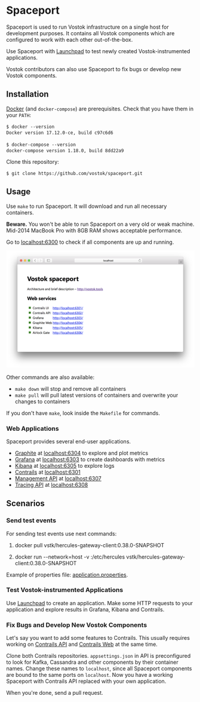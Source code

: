 # Spaceport

Spaceport is used to run Vostok infrastructure on a single host for development purposes. It contains all Vostok components which are configured to work with each other out-of-the-box.

Use Spaceport with [Launchpad](https://github.com/vostok/launchpad) to test newly created Vostok-instrumented applications.

Vostok contributors can also use Spaceport to fix bugs or develop new Vostok components.

## Installation

[Docker](https://docs.docker.com/engine/installation/) (and `docker-compose`) are prerequisites. Check that you have them in your `PATH`:

```
$ docker --version
Docker version 17.12.0-ce, build c97c6d6

$ docker-compose --version
docker-compose version 1.18.0, build 8dd22a9
```

Clone this repository:

```
$ git clone https://github.com/vostok/spaceport.git
```

## Usage

Use `make` to run Spaceport. It will download and run all necessary containers.

**Beware.** You won't be able to run Spaceport on a very old or weak machine. Mid-2014 MacBook Pro with 8GB RAM shows acceptable performance.

Go to [localhost:6300](http://localhost:6300) to check if all components are up and running.

![](health-monitor.png)

Other commands are also available:

- `make down` will stop and remove all containers
- `make pull` will pull latest versions of containers and overwrite your changes to containers

If you don't have `make`, look inside the `Makefile` for commands.

### Web Applications

Spaceport provides several end-user applications.

- [Graphite](https://graphiteapp.org) at [localhost:6304](http://localhost:6304) to explore and plot metrics
- [Grafana](https://grafana.com) at [localhost:6303](http://localhost:6303) to create dashboards with metrics
- [Kibana](https://www.elastic.co/products/kibana) at [localhost:6305](http://localhost:6305) to explore logs
- [Contrails](https://github.com/vostok/contrails.web) at [localhost:6301](http://localhost:6301)
- [Management API](https://github.com/vostok/hercules/tree/master/hercules-management-api) at [localhost:6307](http://localhost:6307)
- [Tracing API](https://github.com/vostok/hercules/tree/master/hercules-tracing-api) at [localhost:6308](http://localhost:6308)

## Scenarios

### Send test events
For sending test events use next commands:

 1. docker pull vstk/hercules-gateway-client:0.38.0-SNAPSHOT

 2. docker run --network=host -v <path to application.properties file>:/etc/hercules vstk/hercules-gateway-client:0.38.0-SNAPSHOT

Example of properties file: [application.properties](etc/properties/gateway-client/application.properties).

### Test Vostok-instrumented Applications

Use [Launchpad](https://github.com/vostok/launchpad) to create an application. Make some HTTP requests to your application and explore results in Grafana, Kibana and Contrails.

### Fix Bugs and Develop New Vostok Components

Let's say you want to add some features to Contrails. This usually requires working on [Contrails API](https://github.com/vostok/contrails.api) and [Contrails Web](https://github.com/vostok/contrails.web) at the same time.

Clone both Contrails repositories. `appsettings.json` in API is preconfigured to look for Kafka, Cassandra and other components by their container names. Change these names to `localhost`, since all Spaceport components are bound to the same ports on `localhost`. Now you have a working Spaceport with Contrails API replaced with your own application.

When you're done, send a pull request.
